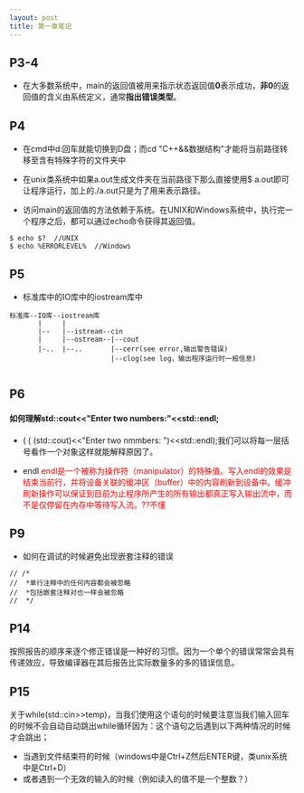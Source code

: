 ```yaml
---
layout: post
title: 第一章笔记
---
```

## P3-4
- 在大多数系统中，main的返回值被用来指示状态返回值**0**表示成功，**非0**的返回值的含义由系统定义，通常**指出错误类型**。

## P4

- 在cmd中d:回车就能切换到D盘；而cd "C++&&数据结构"才能将当前路径转移至含有特殊字符的文件夹中

- 在unix类系统中如果a.out生成文件夹在当前路径下那么直接使用$ a.out即可让程序运行，加上的./a.out只是为了用来表示路径。

- 访问main的返回值的方法依赖于系统。在UNIX和Windows系统中，执行完一个程序之后，都可以通过echo命令获得其返回值。


```
$ echo $?  //UNIX
$ echo %ERRORLEVEL%  //Windows
```

## P5
- 标准库中的IO库中的iostream库中

```
标准库--IO库--iostream库
	   |	 |					
	   |--	 |--istream--cin
	   |	 |--ostream--|--cout
	   |-..  |--..       |--cerr(see error,输出警告错误)
	                     |--clog(see log，输出程序运行时一般信息)
		
```

## P6
#### 如何理解std::cout<<"Enter two numbers:"<<std::endl;

- ( ( (std::cout)<<"Enter two nmmbers: ")<<std::endl);我们可以将每一层括号看作一个对象这样就能解释原因了。

- endl <font color="red">endl是一个被称为操作符（manipulator）的特殊值。写入endl的效果是结束当前行，并将设备关联的缓冲区（buffer）中的内容刷新到设备中。缓冲刷新操作可以保证到目前为止程序所产生的所有输出都真正写入输出流中，而不是仅停留在内存中等待写入流。??不懂</font>

## P9

- 如何在调试的时候避免出现嵌套注释的错误

```
// /*
//  *单行注释中的任何内容都会被忽略
//  *包括嵌套注释对也一样会被忽略
//  */
```

## P14
按照报告的顺序来逐个修正错误是一种好的习惯。因为一个单个的错误常常会具有传递效应，导致编译器在其后报告比实际数量多的多的错误信息。

## P15
关于while(std::cin>>temp)，当我们使用这个语句的时候要注意当我们输入回车的时候不会自动自动跳出while循环因为：这个语句之后遇到以下两种情况的时候才会跳出；

- 当遇到文件结束符的时候（windows中是Ctrl+Z然后ENTER键，类unix系统中是Ctrl+D）
- 或者遇到一个无效的输入的时候（例如读入的值不是一个整数？）
